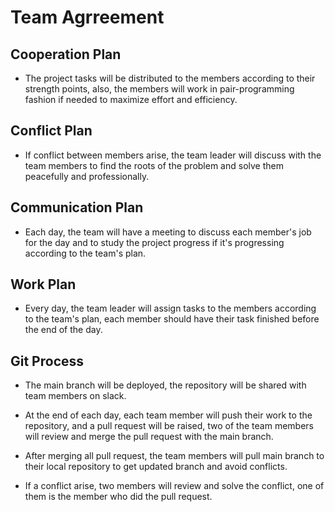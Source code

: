 # Team Agrreement

## Cooperation Plan

- The project tasks will be distributed to the members according to their strength points, also, the members will work in pair-programming fashion if needed to maximize effort and efficiency.

## Conflict Plan

- If conflict between members arise, the team leader will discuss with the team members to find the roots of the problem and solve them peacefully and professionally.

## Communication Plan

- Each day, the team will have a meeting to discuss each member's job for the day and to study the project progress if it's progressing according to the team's plan.

## Work Plan

- Every day, the team leader will assign tasks to the members according to the team's plan, each member should have their task finished before the end of the day.

## Git Process

- The main branch will be deployed, the repository will be shared with team members on slack.

- At the end of each day, each team member will push their work to the repository, and a pull request will be raised, two of the team members will review and merge the pull request with the main branch.

- After merging all pull request, the team members will pull main branch to their local repository to get updated branch and avoid conflicts.

- If a conflict arise, two members will review and solve the conflict, one of them is the member who did the pull request.
